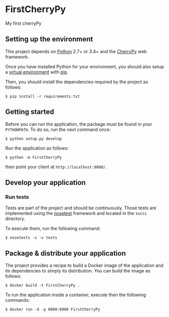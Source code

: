 # FirstCherryPy

My first cherryPy

## Setting up the environment

This project depends on [Python](https://www.python.org/) 2.7+ or 3.4+
and the [CherryPy](http://cherrypy.org/) web framework.

Once you have installed Python for your environment, you
should also setup a [virtual environment](https://virtualenv.pypa.io/en/stable/)
with [pip](https://pip.pypa.io/en/stable/installing/).

Then, you should install the dependencies required by
the project as follows:

```
$ pip install -r requirements.txt
```

## Getting started

Before you can run the application, the package must be found
in your `PYTHONPATH`. To do so, run the next command once:

```
$ python setup.py develop
```

Run the application as follows:

```
$ python -m FirstCherryPy
```

then point your client at `http://localhost:8080/`.

## Develop your application

### Run tests

Tests are part of the project and should be continuously. Those
tests are implemented using the [nosetest](http://nose.readthedocs.io/en/latest/)
framework and located in the `tests` directory.

To execute them, run the following command:

```
$ nosetests -s -v tests
```

## Package & distribute your application

The project provides a recipe to build a Docker
image of the application and its dependencies to
simply its distribution. You can build the image
as follows:

```
$ docker build -t FirstCherryPy .
```

To run the application inside a container, execute then
the following commands:

```
$ docker run -d -p 8080:8080 FirstCherryPy
```
